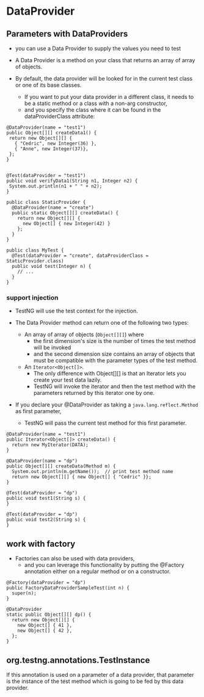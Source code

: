 # DataProvider

## Parameters with DataProviders

- you can use a Data Provider to supply the values you need to test

- A Data Provider is a method on your class that returns an array of array of objects.

- By default, the data provider will be looked for in the current test class or one of its base classes. 
    - If you want to put your data provider in a different class, it needs to be a static method or a class with a non-arg constructor, 
    - and you specify the class where it can be found in the dataProviderClass attribute:


```
@DataProvider(name = "test1")
public Object[][] createData1() {
 return new Object[][] {
   { "Cedric", new Integer(36) },
   { "Anne", new Integer(37)},
 };
}
 

@Test(dataProvider = "test1")
public void verifyData1(String n1, Integer n2) {
 System.out.println(n1 + " " + n2);
}
```

```
public class StaticProvider {
  @DataProvider(name = "create")
  public static Object[][] createData() {
    return new Object[][] {
      new Object[] { new Integer(42) }
    };
  }
}
 
public class MyTest {
  @Test(dataProvider = "create", dataProviderClass = StaticProvider.class)
  public void test(Integer n) {
    // ...
  }
}
```


### support injection

- TestNG will use the test context for the injection.

- The Data Provider method can return one of the following two types:
    - An array of array of objects (`Object[][]`) where 
        - the first dimension's size is the number of times the test method will be invoked 
        - and the second dimension size contains an array of objects that must be compatible with the parameter types of the test method.
    - An `Iterator<Object[]>`.
        - The only difference with Object[][] is that an Iterator lets you create your test data lazily.
        - TestNG will invoke the iterator and then the test method with the parameters returned by this iterator one by one.

- If you declare your @DataProvider as taking a `java.lang.reflect.Method` as first parameter, 
    - TestNG will pass the current test method for this first parameter. 


```
@DataProvider(name = "test1")
public Iterator<Object[]> createData() {
  return new MyIterator(DATA);
}
```

```
@DataProvider(name = "dp")
public Object[][] createData(Method m) {
  System.out.println(m.getName());  // print test method name
  return new Object[][] { new Object[] { "Cedric" }};
}
 
@Test(dataProvider = "dp")
public void test1(String s) {
}
 
@Test(dataProvider = "dp")
public void test2(String s) {
}
```


## work with factory

- Factories can also be used with data providers, 
    - and you can leverage this functionality by putting the @Factory annotation either on a regular method or on a constructor.


```
@Factory(dataProvider = "dp")
public FactoryDataProviderSampleTest(int n) {
  super(n);
}
 
@DataProvider
static public Object[][] dp() {
  return new Object[][] {
    new Object[] { 41 },
    new Object[] { 42 },
  };
}
```


## org.testng.annotations.TestInstance

If this annotation is used on a parameter of a data provider, 
that parameter is the instance of the test method which is going to be fed by this data provider.

